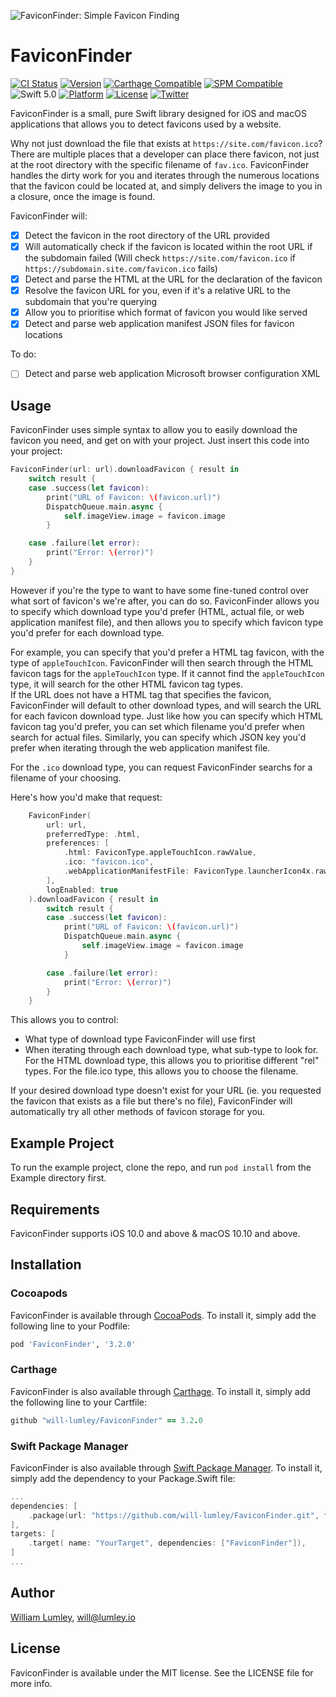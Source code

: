 ![FaviconFinder: Simple Favicon Finding](https://raw.githubusercontent.com/will-lumley/FaviconFinder/main/FaviconFinder.png)

# FaviconFinder

[![CI Status](https://api.travis-ci.com/will-lumley/FaviconFinder.svg?branch=main)](https://travis-ci.com/will-lumley/FaviconFinder)
[![Version](https://img.shields.io/cocoapods/v/FaviconFinder.svg?style=flat)](https://cocoapods.org/pods/FaviconFinder)
[![Carthage Compatible](https://img.shields.io/badge/Carthage-compatible-4BC51D.svg?style=flat)](https://github.com/Carthage/Carthage)
[![SPM Compatible](https://img.shields.io/badge/SPM-compatible-4BC51D.svg?style=flat)](https://github.com/apple/swift-package-manager)
![Swift 5.0](https://img.shields.io/badge/Swift-5.0-orange.svg)
[![Platform](https://img.shields.io/cocoapods/p/FaviconFinder.svg?style=flat)](https://cocoapods.org/pods/FaviconFinder)
[![License](https://img.shields.io/cocoapods/l/FaviconFinder.svg?style=flat)](https://cocoapods.org/pods/FaviconFinder)
[![Twitter](https://img.shields.io/badge/twitter-@wlumley95-blue.svg?style=flat)](https://twitter.com/wlumley95)

FaviconFinder is a small, pure Swift library designed for iOS and macOS applications that allows you to detect favicons used by a website.

Why not just download the file that exists at `https://site.com/favicon.ico`? There are multiple places that a developer can place there favicon, not just at the root directory with the specific filename of `fav.ico`. FaviconFinder handles the dirty work for you and iterates through the numerous locations that the favicon could be located at, and simply delivers the image to you in a closure, once the image is found.


FaviconFinder will:
- [x] Detect the favicon in the root directory of the URL provided
- [x] Will automatically check if the favicon is located within the root URL if the subdomain failed (Will check `https://site.com/favicon.ico` if `https://subdomain.site.com/favicon.ico` fails)
- [x] Detect and parse the HTML at the URL for the declaration of the favicon
- [x] Resolve the favicon URL for you, even if it's a relative URL to the subdomain that you're querying
- [x] Allow you to prioritise which format of favicon you would like served
- [x] Detect and parse web application manifest JSON files for favicon locations

To do:
- [ ] Detect and parse web application Microsoft browser configuration XML

## Usage

FaviconFinder uses simple syntax to allow you to easily download the favicon you need, and get on with your project. Just insert this code into your project:
```swift
FaviconFinder(url: url).downloadFavicon { result in
    switch result {
    case .success(let favicon):
        print("URL of Favicon: \(favicon.url)")
        DispatchQueue.main.async {
            self.imageView.image = favicon.image
        }

    case .failure(let error):
        print("Error: \(error)")
    }
}
```

However if you're the type to want to have some fine-tuned control over what sort of favicon's we're after, you can do so.
FaviconFinder allows you to specify which download type you'd prefer (HTML, actual file, or web application manifest file), and then allows you to specify which favicon type you'd prefer for each download type.

For example, you can specify that you'd prefer a HTML tag favicon, with the type of `appleTouchIcon`. FaviconFinder will then search through the HTML favicon tags for the `appleTouchIcon` type. If it cannot find the `appleTouchIcon` type, it will search for the other HTML favicon tag types.   
If the URL does not have a HTML tag that specifies the favicon, FaviconFinder will default to other download types, and will search the URL for each favicon download type. 
Just like how you can specify which HTML favicon tag you'd prefer, you can set which filename you'd prefer when search for actual files. 
Similarly, you can specify which JSON key you'd prefer when iterating through the web application manifest file. 

For the `.ico` download type, you can request FaviconFinder searchs for a filename of your choosing.

Here's how you'd make that request:
```swift
    FaviconFinder(
        url: url, 
        preferredType: .html, 
        preferences: [
            .html: FaviconType.appleTouchIcon.rawValue,
            .ico: "favicon.ico",
            .webApplicationManifestFile: FaviconType.launcherIcon4x.rawValue
        ],
        logEnabled: true
    ).downloadFavicon { result in
        switch result {
        case .success(let favicon):
            print("URL of Favicon: \(favicon.url)")
            DispatchQueue.main.async {
                self.imageView.image = favicon.image
            }

        case .failure(let error):
            print("Error: \(error)")
        }
    }
```

This allows you to control:
- What type of download type FaviconFinder will use first
- When iterating through each download type, what sub-type to look for. For the HTML download type, this allows you to prioritise different "rel" types. For the file.ico type, this allows you to choose the filename.

If your desired download type doesn't exist for your URL (ie. you requested the favicon that exists as a file but there's no file), FaviconFinder will automatically try all other methods of favicon storage for you. 

## Example Project

To run the example project, clone the repo, and run `pod install` from the Example directory first.

## Requirements

FaviconFinder supports iOS 10.0 and above & macOS 10.10 and above.

## Installation

### Cocoapods
FaviconFinder is available through [CocoaPods](http://cocoapods.org). To install
it, simply add the following line to your Podfile:

```ruby
pod 'FaviconFinder', '3.2.0'
```

### Carthage
FaviconFinder is also available through [Carthage](https://github.com/Carthage/Carthage). To install
it, simply add the following line to your Cartfile:

```ruby
github "will-lumley/FaviconFinder" == 3.2.0
```

### Swift Package Manager
FaviconFinder is also available through [Swift Package Manager](https://github.com/apple/swift-package-manager). 
To install it, simply add the dependency to your Package.Swift file:

```swift
...
dependencies: [
    .package(url: "https://github.com/will-lumley/FaviconFinder.git", from: "3.2.0"),
],
targets: [
    .target( name: "YourTarget", dependencies: ["FaviconFinder"]),
]
...
```
## Author

[William Lumley](https://lumley.io/), will@lumley.io

## License

FaviconFinder is available under the MIT license. See the LICENSE file for more info.
